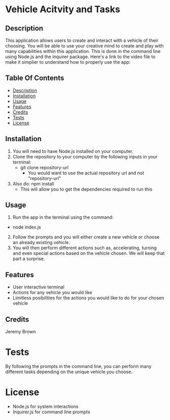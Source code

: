 # Vehicle Acitvity and Tasks

## Description
This application allows users to create and interact with a vehicle of their choosing. You will be able to use your creative mind to create and play with many capabilities within this application. This is done in the command line using Node.js and the inquirer package. Here's a link to the video file to make it simplier to understand how to properly use the app: 

## Table Of Contents
* [Description](#description)
* [Installation](#installation)
* [Usage](#usage)
* [Features](#features)
* [Credits](#credits)
* [Tests](#tests)
* [License](#license)

## Installation

1. You will need to have Node.js installed on your computer.
2. Clone the repository to your computer by the following inputs in your terminal:
   * git clone repository-url
     * You would want to use the actual repository url and not "repository-url"
3. Also do: npm install
   * This will allow you to get the dependencies required to run this

## Usage
1. Run the app in the terminal using the command:
  * node index.js
2. Follow the prompts and you will either create a new vehicle or choose an already existing vehicle.
3. You will then perform different actions such as, accelerating, turning and even special actions based on the vehicle chosen. We will keep that part a surprise.

## Features

* User interactive terminal
* Actions for any vehicle you would like
* Limitless posibilities for the actions you would like to do for your chosen vehicle

## Credits 
Jeremy Brown

# Tests
By following the prompts in the command line, you can perform many different tasks depending on the unique vehicle you choose. 

# License
* Node.js for system interactions
* Inquirer.js for command line prompts
